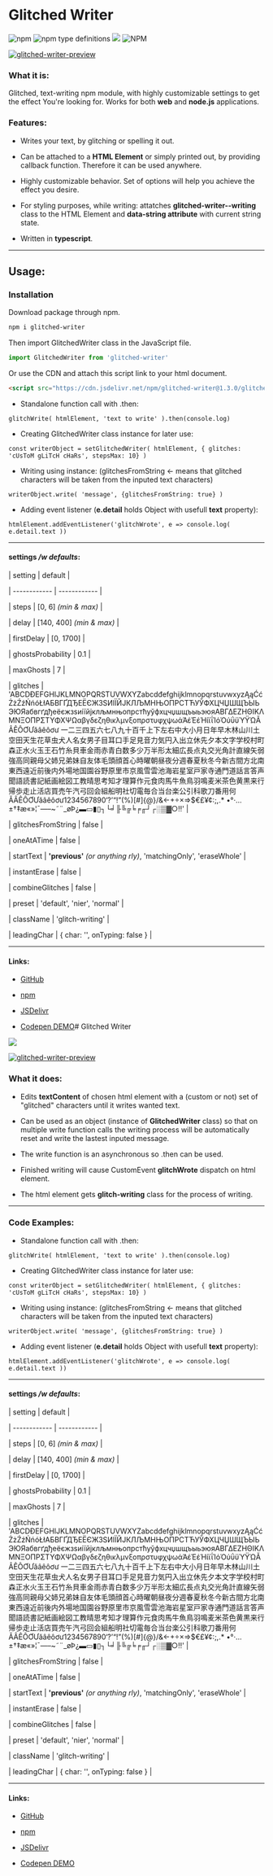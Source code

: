 # Glitched Writer

![npm](https://img.shields.io/npm/v/glitched-writer) ![npm type definitions](https://img.shields.io/npm/types/glitched-writer) [![](https://data.jsdelivr.com/v1/package/npm/glitched-writer/badge?style=rounded)](https://www.jsdelivr.com/package/npm/glitched-writer) ![NPM](https://img.shields.io/npm/l/glitched-writer)

[![glitched-writer-preview](https://user-images.githubusercontent.com/24491503/67164275-06ab6900-f379-11e9-81ac-cab76dbc8dcd.gif)](https://codepen.io/thetarnav/pen/MWWyPzY)

### What it is:

Glitched, text-writing npm module, with highly customizable settings to get the effect You're looking for. Works for both **web** and **node.js** applications.

### Features:

-  Writes your text, by glitching or spelling it out.

-  Can be attached to a **HTML Element** or simply printed out, by providing callback function. Therefore it can be used anywhere.

-  Highly customizable behavior. Set of options will help you achieve the effect you desire.

-  For styling purposes, while writing: attatches **glitched-writer--writing** class to the HTML Element and **data-string attribute** with current string state.

-  Written in **typescript**.

---

## Usage:

### Installation

Download package through npm.

```bash
npm i glitched-writer
```

Then import GlitchedWriter class in the JavaScript file.

```js
import GlitchedWriter from 'glitched-writer'
```

Or use the CDN and attach this script link to your html document.

```html
<script src="https://cdn.jsdelivr.net/npm/glitched-writer@1.3.0/glitchedWriter.min.js"></script>
```

-  Standalone function call with .then:

`glitchWrite( htmlElement, 'text to write' ).then(console.log)`

-  Creating GlitchedWriter class instance for later use:

`const writerObject = setGlitchedWriter( htmlElement, { glitches: 'cUsToM gLiTcH cHaRs', stepsMax: 10} )`

-  Writing using instance: (glitchesFromString <- means that glitched characters will be taken from the inputed text characters)

`writerObject.write( 'message', {glitchesFromString: true} )`

-  Adding event listener (**e.detail** holds Object with usefull **text** property):

`htmlElement.addEventListener('glitchWrote', e => console.log( e.detail.text ))`

---

#### settings _/w defaults_:

| setting | default |

| ------------ | ------------ |

| steps | [0, 6] _(min & max)_ |

| delay | [140, 400] _(min & max)_ |

| firstDelay | [0, 1700] |

| ghostsProbability | 0.1 |

| maxGhosts | 7 |

| glitches | 'ABCDĐEFGHIJKLMNOPQRSTUVWXYZabcdđefghijklmnopqrstuvwxyzĄąĆćŻżŹźŃńóŁłАБВГҐДЂЕЁЄЖЗЅИІЇЙЈКЛЉМНЊОПРСТЋУЎФХЦЧЏШЩЪЫЬЭЮЯабвгґдђеёєжзѕиіїйјклљмнњопрстћуўфхцчџшщъыьэюяΑΒΓΔΕΖΗΘΙΚΛΜΝΞΟΠΡΣΤΥΦΧΨΩαβγδεζηθικλμνξοπρστυφχψωάΆέΈέΉίϊΐΊόΌύΰϋΎΫΏĂÂÊÔƠƯăâêôơư 一二三四五六七八九十百千上下左右中大小月日年早木林山川土空田天生花草虫犬人名女男子目耳口手足見音力気円入出立休先夕本文字学校村町森正水火玉王石竹糸貝車金雨赤青白数多少万半形太細広長点丸交光角計直線矢弱強高同親母父姉兄弟妹自友体毛頭顔首心時曜朝昼夜分週春夏秋冬今新古間方北南東西遠近前後内外場地国園谷野原里市京風雪雲池海岩星室戸家寺通門道話言答声聞語読書記紙画絵図工教晴思考知才理算作元食肉馬牛魚鳥羽鳴麦米茶色黄黒来行帰歩走止活店買売午汽弓回会組船明社切電毎合当台楽公引科歌刀番用何 ĂÂÊÔƠƯăâêôơư1234567890‘?’“!”(%)[#]{@}/&<-+÷×=>$€£¥¢:;,.\* •°·…±†‡æ«»¦¯—–~˜¨_øÞ¿▬▭▮▯┐└╛╟╚╔╘╒╓┘┌░▒▓○‼' |

| glitchesFromString | false |

| oneAtATime | false |

| startText | **'previous'** _(or anything rly)_, 'matchingOnly', 'eraseWhole' |

| instantErase | false |

| combineGlitches | false |

| preset | 'default', 'nier', 'normal' |

| className | 'glitch-writing' |

| leadingChar | { char: '', onTyping: false } |

---

#### Links:

-  [GitHub](https://github.com/thetarnav/glitched-writer 'GitHub')

-  [npm](https://www.npmjs.com/package/glitched-writer 'npm')

-  [JSDelivr](https://www.jsdelivr.com/package/npm/glitched-writer 'JSDelivr')

-  [Codepen DEMO](https://codepen.io/thetarnav/pen/MWWyPzY 'Codepen DEMO')# Glitched Writer

[![](https://data.jsdelivr.com/v1/package/npm/glitched-writer/badge)](https://www.jsdelivr.com/package/npm/glitched-writer)

[![glitched-writer-preview](https://user-images.githubusercontent.com/24491503/67164275-06ab6900-f379-11e9-81ac-cab76dbc8dcd.gif)](https://codepen.io/thetarnav/pen/MWWyPzY)

### What it does:

-  Edits **textContent** of chosen html element with a (custom or not) set of "glitched" characters until it writes wanted text.

-  Can be used as an object (instance of **GlitchedWriter** class) so that on multiple write function calls the writing process will be automatically reset and write the lastest inputed message.

-  The write function is an asynchronous so .then can be used.

-  Finished writing will cause CustomEvent **glitchWrote** dispatch on html element.

-  The html element gets **glitch-writing** class for the process of writing.

---

### Code Examples:

-  Standalone function call with .then:

`glitchWrite( htmlElement, 'text to write' ).then(console.log)`

-  Creating GlitchedWriter class instance for later use:

`const writerObject = setGlitchedWriter( htmlElement, { glitches: 'cUsToM gLiTcH cHaRs', stepsMax: 10} )`

-  Writing using instance: (glitchesFromString <- means that glitched characters will be taken from the inputed text characters)

`writerObject.write( 'message', {glitchesFromString: true} )`

-  Adding event listener (**e.detail** holds Object with usefull **text** property):

`htmlElement.addEventListener('glitchWrote', e => console.log( e.detail.text ))`

---

#### settings _/w defaults_:

| setting | default |

| ------------ | ------------ |

| steps | [0, 6] _(min & max)_ |

| delay | [140, 400] _(min & max)_ |

| firstDelay | [0, 1700] |

| ghostsProbability | 0.1 |

| maxGhosts | 7 |

| glitches | 'ABCDĐEFGHIJKLMNOPQRSTUVWXYZabcdđefghijklmnopqrstuvwxyzĄąĆćŻżŹźŃńóŁłАБВГҐДЂЕЁЄЖЗЅИІЇЙЈКЛЉМНЊОПРСТЋУЎФХЦЧЏШЩЪЫЬЭЮЯабвгґдђеёєжзѕиіїйјклљмнњопрстћуўфхцчџшщъыьэюяΑΒΓΔΕΖΗΘΙΚΛΜΝΞΟΠΡΣΤΥΦΧΨΩαβγδεζηθικλμνξοπρστυφχψωάΆέΈέΉίϊΐΊόΌύΰϋΎΫΏĂÂÊÔƠƯăâêôơư 一二三四五六七八九十百千上下左右中大小月日年早木林山川土空田天生花草虫犬人名女男子目耳口手足見音力気円入出立休先夕本文字学校村町森正水火玉王石竹糸貝車金雨赤青白数多少万半形太細広長点丸交光角計直線矢弱強高同親母父姉兄弟妹自友体毛頭顔首心時曜朝昼夜分週春夏秋冬今新古間方北南東西遠近前後内外場地国園谷野原里市京風雪雲池海岩星室戸家寺通門道話言答声聞語読書記紙画絵図工教晴思考知才理算作元食肉馬牛魚鳥羽鳴麦米茶色黄黒来行帰歩走止活店買売午汽弓回会組船明社切電毎合当台楽公引科歌刀番用何 ĂÂÊÔƠƯăâêôơư1234567890‘?’“!”(%)[#]{@}/&<-+÷×=>$€£¥¢:;,.\* •°·…±†‡æ«»¦¯—–~˜¨_øÞ¿▬▭▮▯┐└╛╟╚╔╘╒╓┘┌░▒▓○‼' |

| glitchesFromString | false |

| oneAtATime | false |

| startText | **'previous'** _(or anything rly)_, 'matchingOnly', 'eraseWhole' |

| instantErase | false |

| combineGlitches | false |

| preset | 'default', 'nier', 'normal' |

| className | 'glitch-writing' |

| leadingChar | { char: '', onTyping: false } |

---

#### Links:

-  [GitHub](https://github.com/thetarnav/glitched-writer 'GitHub')

-  [npm](https://www.npmjs.com/package/glitched-writer 'npm')

-  [JSDelivr](https://www.jsdelivr.com/package/npm/glitched-writer 'JSDelivr')

-  [Codepen DEMO](https://codepen.io/thetarnav/pen/MWWyPzY 'Codepen DEMO')
